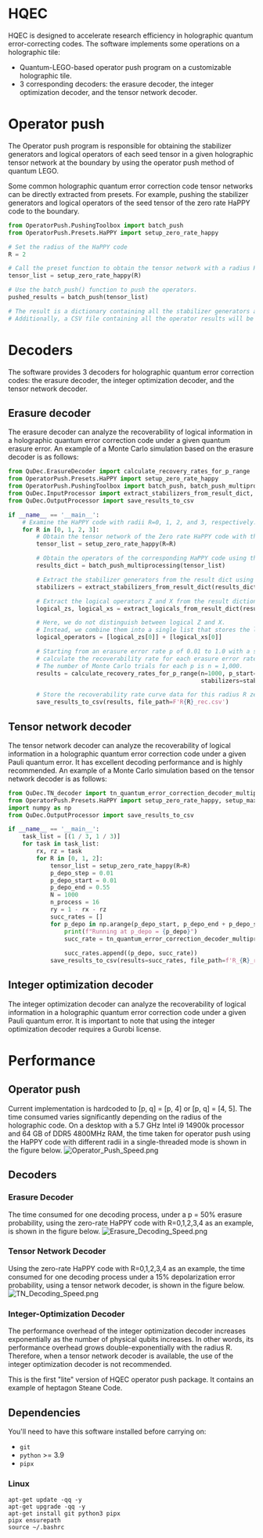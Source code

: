 # HQEC

HQEC is designed to accelerate research efficiency in holographic quantum error-correcting codes. The software
implements some operations on a holographic tile:

- Quantum-LEGO-based operator push program on a customizable holographic tile. 
- 3 corresponding decoders: the erasure decoder, the integer optimization decoder, and the tensor network decoder.

# Operator push
The Operator push program is responsible for obtaining the stabilizer generators and logical operators of each seed tensor in a given holographic tensor network at the boundary by using the operator push method of quantum LEGO. 

Some common holographic quantum error correction code tensor networks can be directly extracted from presets. For example, pushing the stabilizer generators and logical operators of the seed tensor of the zero rate HaPPY code to the boundary.

```python
from OperatorPush.PushingToolbox import batch_push
from OperatorPush.Presets.HaPPY import setup_zero_rate_happy

# Set the radius of the HaPPY code
R = 2

# Call the preset function to obtain the tensor network with a radius R, and store all the generated tensors in a list.
tensor_list = setup_zero_rate_happy(R)

# Use the batch_push() function to push the operators. 
pushed_results = batch_push(tensor_list)

# The result is a dictionary containing all the stabilizer generators and logical operators. 
# Additionally, a CSV file containing all the operator results will be generated.
```


# Decoders
The software provides 3 decoders for holographic quantum error correction codes: the erasure decoder, the integer optimization decoder, and the tensor network decoder.
## Erasure decoder
The erasure decoder can analyze the recoverability of logical information in a holographic quantum error correction code under a given quantum erasure error. An example of a Monte Carlo simulation based on the erasure decoder is as follows:

```python
from QuDec.ErasureDecoder import calculate_recovery_rates_for_p_range
from OperatorPush.Presets.HaPPY import setup_zero_rate_happy
from OperatorPush.PushingToolbox import batch_push, batch_push_multiprocessing
from QuDec.InputProcessor import extract_stabilizers_from_result_dict, extract_logicals_from_result_dict
from QuDec.OutputProcessor import save_results_to_csv

if __name__ == '__main__':
    # Examine the HaPPY code with radii R=0, 1, 2, and 3, respectively.
    for R in [0, 1, 2, 3]:
        # Obtain the tensor network of the Zero rate HaPPY code with the corresponding radius through the preset.
        tensor_list = setup_zero_rate_happy(R=R)

        # Obtain the operators of the corresponding HaPPY code using the operator push function.
        results_dict = batch_push_multiprocessing(tensor_list)

        # Extract the stabilizer generators from the result dict using the built-in function and store them in a list.
        stabilizers = extract_stabilizers_from_result_dict(results_dict)

        # Extract the logical operators Z and X from the result dictionary separately and store them each in a list.
        logical_zs, logical_xs = extract_logicals_from_result_dict(results_dict)

        # Here, we do not distinguish between logical Z and X. 
        # Instead, we combine them into a single list that stores the logical operators.
        logical_operators = [logical_zs[0]] + [logical_xs[0]]

        # Starting from an erasure error rate p of 0.01 to 1.0 with a step size of 0.01, 
        # calculate the recoverability rate for each erasure error rate p. 
        # The number of Monte Carlo trials for each p is n = 1,000.
        results = calculate_recovery_rates_for_p_range(n=1000, p_start=0.01, p_end=1.0, p_step=0.01,
                                                       stabilizers=stabilizers, logical_operators=logical_operators)

        # Store the recoverability rate curve data for this radius R zero rate HaPPY code into a CSV file.
        save_results_to_csv(results, file_path=F'R{R}_rec.csv')
```

## Tensor network decoder
The tensor network decoder can analyze the recoverability of logical information in a holographic quantum error correction code under a given Pauli quantum error. It has excellent decoding performance and is highly recommended. An example of a Monte Carlo simulation based on the tensor network decoder is as follows:

```python
from QuDec.TN_decoder import tn_quantum_error_correction_decoder_multiprocess
from OperatorPush.Presets.HaPPY import setup_zero_rate_happy, setup_max_rate_happy
import numpy as np
from QuDec.OutputProcessor import save_results_to_csv

if __name__ == '__main__':
    task_list = [(1 / 3, 1 / 3)]
    for task in task_list:
        rx, rz = task
        for R in [0, 1, 2]:
            tensor_list = setup_zero_rate_happy(R=R)
            p_depo_step = 0.01
            p_depo_start = 0.01
            p_depo_end = 0.55
            N = 1000
            n_process = 16
            ry = 1 - rx - rz
            succ_rates = []
            for p_depo in np.arange(p_depo_start, p_depo_end + p_depo_step, p_depo_step):
                print(f"Running at p_depo = {p_depo}")
                succ_rate = tn_quantum_error_correction_decoder_multiprocess(tensor_list=tensor_list, p=p_depo, rx=rx,
                                                                             ry=ry, rz=rz, N=N, n_process=n_process)
                succ_rates.append((p_depo, succ_rate))
            save_results_to_csv(results=succ_rates, file_path=f'R_{R}_rx_{rx}_rz_{rz}.csv')

```

## Integer optimization decoder
The integer optimization decoder can analyze the recoverability of logical information in a holographic quantum error correction code under a given Pauli quantum error. It is important to note that using the integer optimization decoder requires a Gurobi license.

# Performance
## Operator push
Current implementation is hardcoded to [p, q] = [p, 4] or [p, q] = [4, 5]. The time consumed varies significantly depending on the radius of the holographic code. On a desktop with a 5.7 GHz Intel i9 14900k processor and 64 GB of DDR5 4800MHz RAM, the time taken for operator push using the HaPPY code with different radii in a single-threaded mode is shown in the figure below.
![Operator_Push_Speed.png](readme_pics/Operator_Push_Speed.png)

## Decoders
### Erasure Decoder
The time consumed for one decoding process, under a p = 50% erasure probability, using the zero-rate HaPPY code with R=0,1,2,3,4 as an example, is shown in the figure below.
![Erasure_Decoding_Speed.png](readme_pics/Erasure_Decoding_Speed.png)

### Tensor Network Decoder
Using the zero-rate HaPPY code with R=0,1,2,3,4 as an example, the time consumed for one decoding process under a 15% depolarization error probability, using a tensor network decoder, is shown in the figure below.
![TN_Decoding_Speed.png](readme_pics/TN_Decoding_Speed.png)

### Integer-Optimization Decoder
The performance overhead of the integer optimization decoder increases exponentially as the number of physical qubits increases. In other words, its performance overhead grows double-exponentially with the radius R. Therefore, when a tensor network decoder is available, the use of the integer optimization decoder is not recommended.

This is the first "lite" version of HQEC operator push package. It contains an example of heptagon Steane Code.

## Dependencies

You'll need to have this software installed before carrying on:

- `git`
- `python` >= 3.9
- `pipx`

### Linux

```shell
apt-get update -qq -y
apt-get upgrade -qq -y
apt-get install git python3 pipx
pipx ensurepath
source ~/.bashrc
```
